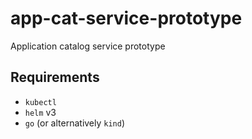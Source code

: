 # app-cat-service-prototype
Application catalog service prototype

## Requirements

* `kubectl`
* `helm` v3
* `go` (or alternatively `kind`)
